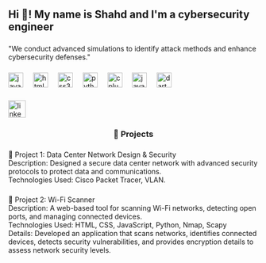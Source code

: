 <h2 align="left">Hi 👋! My name is Shahd and I'm a cybersecurity engineer</h2>

###

<p align="left">"We conduct advanced simulations to identify attack methods and enhance cybersecurity defenses."</p>

###

<div align="left">
  <img src="https://cdn.jsdelivr.net/gh/devicons/devicon/icons/javascript/javascript-original.svg" height="30" alt="javascript logo"  />
  <img width="12" />
  <img src="https://cdn.jsdelivr.net/gh/devicons/devicon/icons/html5/html5-original.svg" height="30" alt="html5 logo"  />
  <img width="12" />
  <img src="https://cdn.jsdelivr.net/gh/devicons/devicon/icons/css3/css3-original.svg" height="30" alt="css3 logo"  />
  <img width="12" />
  <img src="https://cdn.jsdelivr.net/gh/devicons/devicon/icons/python/python-original.svg" height="30" alt="python logo"  />
  <img width="12" />
  <img src="https://cdn.jsdelivr.net/gh/devicons/devicon/icons/cplusplus/cplusplus-original.svg" height="30" alt="cplusplus logo"  />
  <img width="12" />
  <img src="https://cdn.jsdelivr.net/gh/devicons/devicon/icons/java/java-original.svg" height="30" alt="java logo"  />
  <img width="12" />
  <img src="https://cdn.jsdelivr.net/gh/devicons/devicon/icons/dart/dart-original.svg" height="30" alt="dart logo"  />
</div>

###

<div align="left">
  <a href="https://www.linkedin.com/in/shahd-mustafa-952abb340?utm_source=share&utm_campaign=share_via&utm_content=profile&utm_medium=android_app" target="_blank">
    <img src="https://img.shields.io/static/v1?message=LinkedIn&logo=linkedin&label=&color=0077B5&logoColor=white&labelColor=&style=for-the-badge" height="35" alt="linkedin logo"  />
  </a>
</div>

###

<h3 align="center">📌 Projects</h3>

###

<p align="left">🔹 Project 1: Data Center Network Design & Security<br>Description: Designed a secure data center network with advanced security protocols to protect data and communications.<br>Technologies Used: Cisco Packet Tracer, VLAN.</p>

###

<p align="left">🔹 Project 2: Wi-Fi Scanner<br>Description: A web-based tool for scanning Wi-Fi networks, detecting open ports, and managing connected devices.<br>Technologies Used: HTML, CSS, JavaScript, Python, Nmap, Scapy<br>Details: Developed an application that scans networks, identifies connected devices, detects security vulnerabilities, and provides encryption details to assess network security levels.</p>

###
